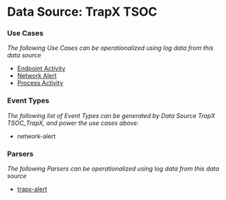 Data Source: TrapX TSOC
=======================

### Use Cases

_The following Use Cases can be operationalized using log data from this data source_

* [Endpoint Activity](usecase_endpoint_activity.md)
* [Network Alert](usecase_network_alert.md)
* [Process Activity](usecase_process_activity.md)


### Event Types

_The following list of Event Types can be generated by Data Source TrapX TSOC_TrapX, and power the use cases above:_

- network-alert


### Parsers

_The following Parsers can be operationalized using log data from this data source_

* [trapx-alert](parserContent_trapx-alert.md)
